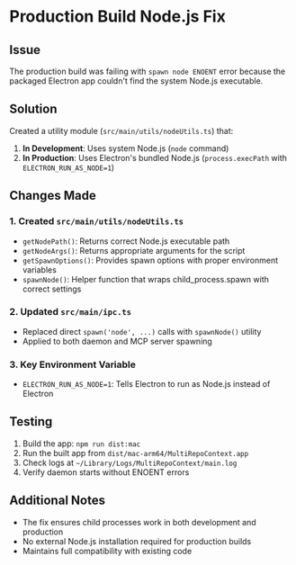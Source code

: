 # Production Build Node.js Fix

## Issue
The production build was failing with `spawn node ENOENT` error because the packaged Electron app couldn't find the system Node.js executable.

## Solution
Created a utility module (`src/main/utils/nodeUtils.ts`) that:

1. **In Development**: Uses system Node.js (`node` command)
2. **In Production**: Uses Electron's bundled Node.js (`process.execPath` with `ELECTRON_RUN_AS_NODE=1`)

## Changes Made

### 1. Created `src/main/utils/nodeUtils.ts`
- `getNodePath()`: Returns correct Node.js executable path
- `getNodeArgs()`: Returns appropriate arguments for the script
- `getSpawnOptions()`: Provides spawn options with proper environment variables
- `spawnNode()`: Helper function that wraps child_process.spawn with correct settings

### 2. Updated `src/main/ipc.ts`
- Replaced direct `spawn('node', ...)` calls with `spawnNode()` utility
- Applied to both daemon and MCP server spawning

### 3. Key Environment Variable
- `ELECTRON_RUN_AS_NODE=1`: Tells Electron to run as Node.js instead of Electron

## Testing

1. Build the app: `npm run dist:mac`
2. Run the built app from `dist/mac-arm64/MultiRepoContext.app`
3. Check logs at `~/Library/Logs/MultiRepoContext/main.log`
4. Verify daemon starts without ENOENT errors

## Additional Notes

- The fix ensures child processes work in both development and production
- No external Node.js installation required for production builds
- Maintains full compatibility with existing code